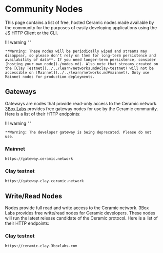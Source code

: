 # Community Nodes

This page contains a list of free, hosted Ceramic nodes made available by the community for the purposes of easily developing applications using the JS HTTP Client or the CLI.

!!! warning ""

    **Warning: These nodes will be periodically wiped and streams may disappear, so please don't rely on them for long-term persistence and availability of data**. If you need longer-term persistence, consider [hosting your own node](./nodes.md). Also note that streams created on the [Clay Testnet](../../learn/networks.md#clay-testnet) will not be accessible on [Mainnet](../../learn/networks.md#mainnet). Only use Mainnet nodes for production deployments.

## **Gateways**

Gateways are nodes that provide read-only access to the Ceramic network. [3Box Labs](https://3boxlabs.com) provides free gateway nodes for use by the Ceramic community. Here is a list of their HTTP endpoints:

!!! warning ""

    **Warning: The developer gateway is being deprecated. Please do not use.

### Mainnet

```
https://gateway.ceramic.network
```

### Clay testnet

```
https://gateway-clay.ceramic.network
```

## **Write/Read Nodes**

Nodes provide full read and write access to the Ceramic network. 3Box Labs provides free write/read nodes for Ceramic developers. These nodes will run the latest release candidate of the Ceramic protocol. Here is a list of their HTTP endpoints:

### Clay testnet

```
https://ceramic-clay.3boxlabs.com
```
